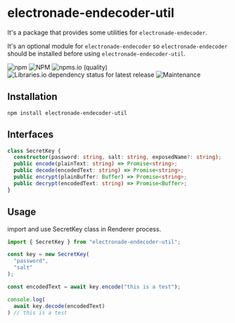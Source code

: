 # electronade-endecoder-util

It's a package that provides some utilities for `electronade-endecoder`.

It's an optional module for `electronade-endecoder` so `electronade-endecoder` should be installed before using `electronade-endecoder-util`.

![npm](https://img.shields.io/npm/v/electronade-endecoder-util)
![NPM](https://img.shields.io/npm/l/electronade-endecoder-util)
![npms.io (quality)](https://img.shields.io/npms-io/quality-score/electronade-endecoder-util)
![Libraries.io dependency status for latest release](https://img.shields.io/librariesio/release/npm/electronade-endecoder-util)
![Maintenance](https://img.shields.io/maintenance/yes/2022)

## Installation
``` shell
npm install electronade-endecoder-util
```

## Interfaces

``` typescript
class SecretKey {
  constructor(password: string, salt: string, exposedName?: string);
  public encode(plainText: string) => Promise<string>;
  public decode(encodedText: string) => Promise<string>;
  public encrypt(plainBuffer: Buffer) => Promise<string>;
  public decrypt(encodedText: string) => Promise<Buffer>;
}
```

## Usage

import and use SecretKey class in Renderer process.

``` typescript
import { SecretKey } from "electronade-endecoder-util";

const key = new SecretKey(
  "password",
  "salt"
);

const encodedText = await key.encode("this is a test");

console.log(
  await key.decode(encodedText)
) // this is a test

```
